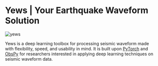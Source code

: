 # Yews | Your Earthquake Waveform Solution

![yews](https://encrypted-tbn0.gstatic.com/images?q=tbn:ANd9GcQ46iYoNcvS6MNt5CCT-9U76nANONPU1D3Qz2L1wgsBf0DnrUYg)

Yews is a deep learning toolbox for processing seismic waveform made with flexibility, speed, and usability in mind. It is built upon [PyTorch](https://github.com/pytorch/pytorch) and [ObsPy](https://github.com/obspy/obspy) for researchers interested in applying deep learning techniques on seismic waveform data.
